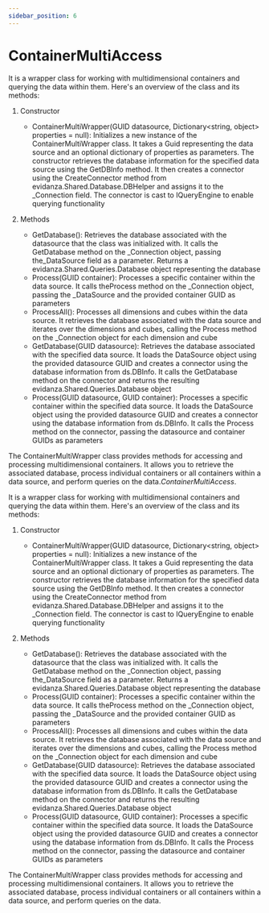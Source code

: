 ```yaml
---
sidebar_position: 6
---
```

# ContainerMultiAccess

It is a wrapper class for working with multidimensional containers and querying the data within them. Here's an overview of the class and its methods:

1. Constructor

    - ContainerMultiWrapper(GUID datasource, Dictionary<string, object\> properties = null): Initializes a new instance of the ContainerMultiWrapper class. It takes a Guid representing the data source and an optional dictionary of properties as parameters. The constructor retrieves the database information for the specified data source using the GetDBInfo method. It then creates a connector using the CreateConnector method from evidanza.Shared.Database.DBHelper and assigns it to the _Connection field. The connector is cast to IQueryEngine to enable querying functionality

2. Methods

    - GetDatabase(): Retrieves the database associated with the datasource that the class was initialized with. It calls the GetDatabase method on the _Connection object, passing the_DataSource field as a parameter. Returns a evidanza.Shared.Queries.Database object representing the database
    - Process(GUID container): Processes a specific container within the data source. It calls theProcess method on the \_Connection object, passing the \_DataSource and the provided container GUID as parameters
    - ProcessAll(): Processes all dimensions and cubes within the data source. It retrieves the database associated with the data source and iterates over the dimensions and cubes, calling the Process method on the _Connection object for each dimension and cube
    - GetDatabase(GUID datasource): Retrieves the database associated with the specified data source. It loads the DataSource object using the provided datasource GUID and creates a connector using the database information from ds.DBInfo. It calls the GetDatabase method on the connector and returns the resulting evidanza.Shared.Queries.Database object
    - Process(GUID datasource, GUID container): Processes a specific container within the specified data source. It loads the DataSource object using the provided datasource GUID and creates a connector using the database information from ds.DBInfo. It calls the Process method on the connector, passing the datasource and container GUIDs as parameters

The ContainerMultiWrapper class provides methods for accessing and processing multidimensional containers. It allows you to retrieve the associated database, process individual containers or all containers within a data source, and perform queries on the data._ContainerMultiAccess_.

It is a wrapper class for working with multidimensional containers and querying the data within them. Here's an overview of the class and its methods:

1. Constructor

    - ContainerMultiWrapper(GUID datasource, Dictionary<string, object\> properties = null): Initializes a new instance of the ContainerMultiWrapper class. It takes a Guid representing the data source and an optional dictionary of properties as parameters. The constructor retrieves the database information for the specified data source using the GetDBInfo method. It then creates a connector using the CreateConnector method from evidanza.Shared.Database.DBHelper and assigns it to the _Connection field. The connector is cast to IQueryEngine to enable querying functionality

2. Methods

    - GetDatabase(): Retrieves the database associated with the datasource that the class was initialized with. It calls the GetDatabase method on the _Connection object, passing the_DataSource field as a parameter. Returns a evidanza.Shared.Queries.Database object representing the database
    - Process(GUID container): Processes a specific container within the data source. It calls theProcess method on the \_Connection object, passing the \_DataSource and the provided container GUID as parameters
    - ProcessAll(): Processes all dimensions and cubes within the data source. It retrieves the database associated with the data source and iterates over the dimensions and cubes, calling the Process method on the _Connection object for each dimension and cube
    - GetDatabase(GUID datasource): Retrieves the database associated with the specified data source. It loads the DataSource object using the provided datasource GUID and creates a connector using the database information from ds.DBInfo. It calls the GetDatabase method on the connector and returns the resulting evidanza.Shared.Queries.Database object
    - Process(GUID datasource, GUID container): Processes a specific container within the specified data source. It loads the DataSource object using the provided datasource GUID and creates a connector using the database information from ds.DBInfo. It calls the Process method on the connector, passing the datasource and container GUIDs as parameters

The ContainerMultiWrapper class provides methods for accessing and processing multidimensional containers. It allows you to retrieve the associated database, process individual containers or all containers within a data source, and perform queries on the data.
